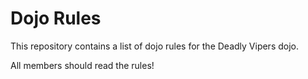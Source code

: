 Dojo Rules
==========

This repository contains a list of dojo rules for the Deadly Vipers dojo.

All members should read the rules!

